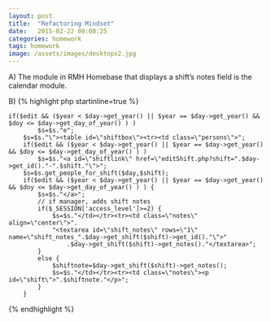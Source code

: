 ```yaml
---
layout: post
title:  "Refactoring Mindset"
date:   2015-02-22 08:00:25
categories: homework
tags: homework
image: /assets/images/desktopx2.jpg
---
```


A) The module in RMH Homebase that displays a shift’s notes field is the calendar module.

B) 
{% highlight php startinline=true %}

	if($edit && ($year < $day->get_year() || $year == $day->get_year() && $doy <= $day->get_day_of_year() ) )
			$s=$s."e";
		$s=$s."\"><table id=\"shiftbox\"><tr><td class=\"persons\">";
		if($edit && ($year < $day->get_year() || $year == $day->get_year() && $doy <= $day->get_day_of_year() ) )
			$s=$s."<a id=\"shiftlink\" href=\"editShift.php?shift=".$day->get_id()."-".$shift."\">";
		$s=$s.get_people_for_shift($day,$shift);
		if($edit && ($year < $day->get_year() || $year == $day->get_year() && $doy <= $day->get_day_of_year() ) ) {
			$s=$s."</a>";
			// if manager, adds shift notes
			if($_SESSION['access_level']>=2) {
				$s=$s."</td></tr><tr><td class=\"notes\" align=\"center\">".
				"<textarea id=\"shift_notes\" rows=\"1\" name=\"shift_notes_".$day->get_shift($shift)->get_id()."\">"
					.$day->get_shift($shift)->get_notes()."</textarea>";
			}
			else {
				$shiftnote=$day->get_shift($shift)->get_notes();
			    $s=$s."</td></tr><tr><td class=\"notes\"><p id=\"shift\">".$shiftnote."</p>";
			}
		}

{% endhighlight %}